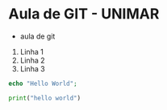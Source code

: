 # Aula de GIT - UNIMAR

* aula de git
1. Linha 1
1. Linha 2
1. Linha 3

```php
echo "Hello World";
```

```python
print("hello world")
```
